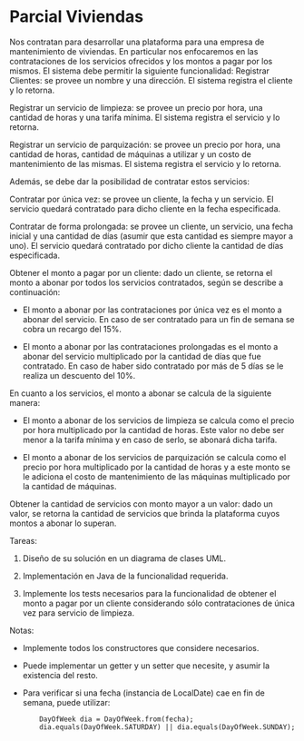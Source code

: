 # Parcial Viviendas #

Nos contratan para desarrollar una plataforma para una empresa de mantenimiento de viviendas. En particular nos enfocaremos en las contrataciones de los servicios ofrecidos y los montos a pagar por los mismos. El sistema debe permitir la siguiente funcionalidad:
Registrar Clientes: se provee un nombre y una dirección. El sistema registra el cliente y lo retorna.

Registrar un servicio de limpieza: se provee un precio por hora, una cantidad de horas y una tarifa mínima. El sistema registra el servicio y lo retorna.

 Registrar un servicio de parquización: se provee un precio por hora, una cantidad de horas, cantidad de máquinas a utilizar y un costo de mantenimiento de las mismas. El sistema registra el servicio y lo retorna.

Además, se debe dar la posibilidad de contratar estos servicios:

Contratar por única vez: se provee un cliente, la fecha y un servicio. El servicio quedará contratado para dicho cliente en la fecha especificada.

Contratar de forma prolongada: se provee un cliente, un servicio, una fecha inicial y una cantidad de días (asumir que esta cantidad es siempre mayor a uno). El servicio quedará contratado por dicho cliente la cantidad de días especificada.

Obtener el monto a pagar por un cliente: dado un cliente, se retorna el monto a abonar por todos los servicios contratados, según se describe a continuación:

- El monto a abonar por las contrataciones por única vez es el monto a abonar del servicio. En caso de ser contratado para un fin de semana se cobra un recargo del 15%.

- El monto a abonar por las contrataciones prolongadas es el monto a abonar del servicio multiplicado por la cantidad de días que fue contratado. En caso de haber sido contratado por más de 5 días se le realiza un descuento del 10%. 

En cuanto a los servicios, el monto a abonar se calcula de la siguiente manera:

-    El monto a abonar de los servicios de limpieza se calcula como el precio por hora multiplicado por la cantidad de horas. Este valor no debe ser menor a la tarifa mínima y en caso de serlo, se abonará dicha tarifa.

-    El monto a abonar de los servicios de parquización se calcula como el precio por hora multiplicado por la cantidad de horas y a este monto se le adiciona el costo de mantenimiento de las máquinas multiplicado por la cantidad de máquinas.

Obtener la cantidad de servicios con monto mayor a un valor: dado un valor, se retorna la cantidad de servicios que brinda la plataforma cuyos montos a abonar lo superan.

Tareas:

1.    Diseño de su solución en un diagrama de clases UML.

2. Implementación en Java de la funcionalidad requerida.

3.    Implemente los tests necesarios para la funcionalidad de obtener el monto a pagar por un cliente considerando sólo contrataciones de única vez para servicio de limpieza.

Notas:

-    Implemente todos los constructores que considere necesarios. 

-    Puede implementar un getter y un setter que necesite, y asumir la existencia del resto. 

-    Para verificar si una fecha (instancia de LocalDate) cae en fin de semana, puede utilizar: 

             DayOfWeek dia = DayOfWeek.from(fecha);
             dia.equals(DayOfWeek.SATURDAY) || dia.equals(DayOfWeek.SUNDAY);

